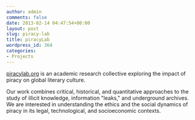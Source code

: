 ```yaml
---
author: admin
comments: false
date: 2013-02-14 04:47:54+00:00
layout: post
slug: piracy-lab
title: piracyLab
wordpress_id: 364
categories:
- Projects
---
```


[piracylab.org](http://piracylab.org) is an academic research collective exploring the impact of piracy on global literary culture.

Our work combines critical, historical, and quantitative approaches to the study of illicit knowledge, information "leaks," and underground archives. We are interested in understanding the ethics and the social dynamics of piracy in its legal, technological, and socioeconomic contexts.
